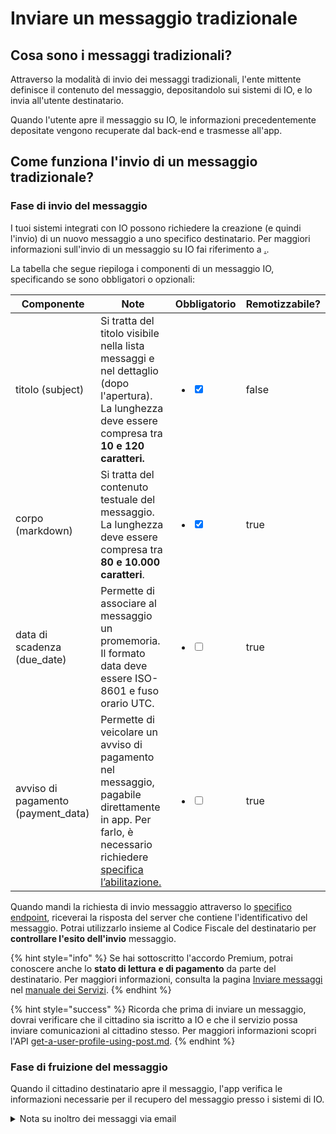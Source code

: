 # Inviare un messaggio tradizionale

## Cosa sono i messaggi tradizionali?

Attraverso la modalità di invio dei messaggi tradizionali, l'ente mittente definisce il contenuto del messaggio, depositandolo sui sistemi di IO, e lo invia all'utente destinatario.

Quando l'utente apre il messaggio su IO, le informazioni precedentemente depositate vengono recuperate dal back-end e trasmesse all'app.

## Come funziona l'invio di un messaggio tradizionale?

### Fase di invio del messaggio

I tuoi sistemi integrati con IO possono richiedere la creazione (e quindi l'invio) di un nuovo messaggio a uno specifico destinatario. Per maggiori informazioni sull'invio di un messaggio su IO fai riferimento a [.](./ "mention").

La tabella che segue riepiloga i componenti di un messaggio IO, specificando se sono obbligatori o opzionali:

<table><thead><tr><th width="197">Componente</th><th width="417">Note</th><th>Obbligatorio</th><th data-hidden data-type="checkbox">Remotizzabile?</th></tr></thead><tbody><tr><td>titolo (subject)</td><td>Si tratta del titolo visibile nella lista messaggi e nel dettaglio (dopo l'apertura). La lunghezza deve essere compresa tra <strong>10 e 120 caratteri.</strong></td><td><ul class="contains-task-list"><li><input type="checkbox" checked></li></ul></td><td>false</td></tr><tr><td>corpo (markdown)</td><td>Si tratta del contenuto testuale del messaggio. La lunghezza deve essere compresa tra <strong>80 e 10.000 caratteri</strong>.</td><td><ul class="contains-task-list"><li><input type="checkbox" checked></li></ul></td><td>true</td></tr><tr><td>data di scadenza (due_date)</td><td>Permette di associare al messaggio un promemoria. Il formato data deve essere ISO-8601 e fuso orario UTC.</td><td><ul class="contains-task-list"><li><input type="checkbox"></li></ul></td><td>true</td></tr><tr><td>avviso di pagamento (payment_data)</td><td>Permette di veicolare un avviso di pagamento nel messaggio, pagabile direttamente in app. Per farlo, è necessario richiedere <a href="../../abilitazioni/test-invio-avvisi-pagopa.md">specifica l’abilitazione.</a></td><td><ul class="contains-task-list"><li><input type="checkbox"></li></ul></td><td>true</td></tr></tbody></table>

Quando mandi la richiesta di invio messaggio attraverso lo [specifico endpoint](../../api-e-specifiche/api-messaggi/submit-a-message-passing-the-user-fiscal_code-in-the-request-body.md), riceverai la risposta del server che contiene l'identificativo del messaggio. Potrai utilizzarlo insieme al Codice Fiscale del destinatario per **controllare l'esito dell'invio** messaggio.

{% hint style="info" %}
Se hai sottoscritto l'accordo Premium, potrai conoscere anche lo **stato di lettura** **e di pagamento** da parte del destinatario. Per maggiori informazioni, consulta la pagina [Inviare messaggi](https://app.gitbook.com/s/xWONfJmawghGo2ekuaKh/che-cosa-puo-fare-un-servizio-su-io/inviare-messaggi "mention") nel [manuale dei Servizi](https://app.gitbook.com/o/KXYtsf32WSKm6ga638R3/s/xWONfJmawghGo2ekuaKh/).
{% endhint %}

{% hint style="success" %}
Ricorda che prima di inviare un messaggio, dovrai verificare che il cittadino sia iscritto a IO e che il servizio possa inviare comunicazioni al cittadino stesso. Per maggiori informazioni scopri l'API [get-a-user-profile-using-post.md](../../api-e-specifiche/api-messaggi/get-a-user-profile-using-post.md "mention").
{% endhint %}

### Fase di fruizione del messaggio

Quando il cittadino destinatario apre il messaggio, l'app verifica le informazioni necessarie per il recupero del messaggio presso i sistemi di IO.

<details>

<summary>Nota su inoltro dei messaggi via email</summary>

Gli utenti di IO possono attivare l'inoltro dei messaggi via email dalle preferenze dell'app. In questo modo, un messaggio inviato tramite IO verrà inoltrato anche all'indirizzo email del destinatario.

L'email contiene l'incipit del corpo del messaggio (i primi 134 caratteri), nonché un invito ad aprire l'app per accedere al contenuto completo tramite un pulsante che consente il _redirect_.

Ecco un esempio di email di inoltro:

​![](https://665034208-files.gitbook.io/~/files/v0/b/gitbook-x-prod.appspot.com/o/spaces%2FsUBZStlCQZzLI6ZesbND%2Fuploads%2FQezZGa89PwMyc0gLhryW%2Fimage.png?alt=media\&token=14c33ef0-a96d-4b9d-b8c9-394164135b66)\\

</details>
